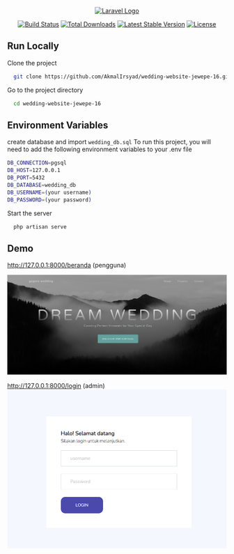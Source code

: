 <p align="center"><a href="https://laravel.com" target="_blank"><img src="https://raw.githubusercontent.com/laravel/art/master/logo-lockup/5%20SVG/2%20CMYK/1%20Full%20Color/laravel-logolockup-cmyk-red.svg" width="400" alt="Laravel Logo"></a></p>

<p align="center">
<a href="https://github.com/laravel/framework/actions"><img src="https://github.com/laravel/framework/workflows/tests/badge.svg" alt="Build Status"></a>
<a href="https://packagist.org/packages/laravel/framework"><img src="https://img.shields.io/packagist/dt/laravel/framework" alt="Total Downloads"></a>
<a href="https://packagist.org/packages/laravel/framework"><img src="https://img.shields.io/packagist/v/laravel/framework" alt="Latest Stable Version"></a>
<a href="https://packagist.org/packages/laravel/framework"><img src="https://img.shields.io/packagist/l/laravel/framework" alt="License"></a>
</p>


## Run Locally

Clone the project

```bash
  git clone https://github.com/AkmalIrsyad/wedding-website-jewepe-16.git
```

Go to the project directory

```bash
  cd wedding-website-jewepe-16
```

## Environment Variables
create database and import `wedding_db.sql` 
To run this project, you will need to add the following environment variables to your .env file

```bash
DB_CONNECTION=pgsql
DB_HOST=127.0.0.1
DB_PORT=5432
DB_DATABASE=wedding_db
DB_USERNAME=(your username)
DB_PASSWORD=(your password)
```



Start the server

```bash
  php artisan serve
```



## Demo

http://127.0.0.1:8000/beranda (pengguna)

![App Screenshot](/public/img/landing.png)

http://127.0.0.1:8000/login (admin)
![App Screenshot](/public/img/login_admin.png)

